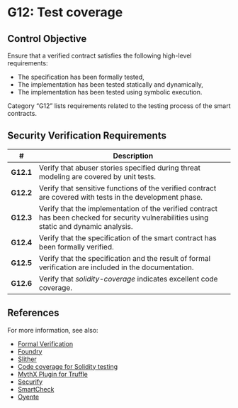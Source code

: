 # G12: Test coverage

## Control Objective

Ensure that a verified contract satisfies the following high-level requirements:
* The specification has been formally tested,
* The implementation has been tested statically and dynamically,
* The implementation has been tested using symbolic execution.

Category “G12” lists requirements related to the testing process of the smart contracts.

## Security Verification Requirements

| # | Description |
| --- | --- |
| **G12.1** | Verify that abuser stories specified during threat modeling are covered by unit tests.  |  
| **G12.2** | Verify that sensitive functions of the verified contract are covered with tests in the development phase. |
| **G12.3** | Verify that the implementation of the verified contract has been checked for security vulnerabilities using static and dynamic analysis. |
| **G12.4** | Verify that the specification of the smart contract has been formally verified.  | 
| **G12.5** | Verify that the specification and the result of formal verification are included in the documentation.  | 
| **G12.6** | Verify that *solidity-coverage* indicates excellent code coverage. |

## References

For more information, see also:

* [Formal Verification](https://docs.soliditylang.org/en/latest/smtchecker.html#smtchecker-and-formal-verification)
* [Foundry](https://github.com/foundry-rs/foundry)
* [Slither](https://github.com/crytic/slither)
* [Code coverage for Solidity testing](https://github.com/sc-forks/solidity-coverage)
* [MythX Plugin for Truffle](https://github.com/ConsenSys/truffle-security)
* [Securify](https://securify.chainsecurity.com/)
* [SmartCheck](https://tool.smartdec.net/)
* [Oyente](https://github.com/melonproject/oyente)
